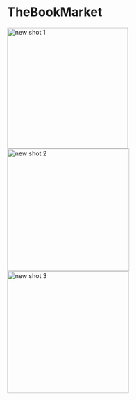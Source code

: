 # TheBookMarket
<img width="278" alt="new shot 1" src="https://user-images.githubusercontent.com/35583330/48976131-16c6a580-f04f-11e8-8125-1595a803dd4f.png">
<img width="281" alt="new shot 2" src="https://user-images.githubusercontent.com/35583330/48976133-1928ff80-f04f-11e8-8cd7-8be45ff284fb.png">
<img width="280" alt="new shot 3" src="https://user-images.githubusercontent.com/35583330/48976134-1b8b5980-f04f-11e8-8a64-073fb9474d30.png">




